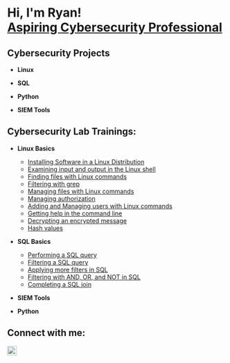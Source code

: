 <h1>Hi, I'm Ryan! <br/><a href="https://www.linkedin.com/in/ryanjustindejesus/"> Aspiring Cybersecurity Professional</a>

<h2> Cybersecurity Projects</h2>

- <b>Linux</b>

- <b>SQL</b>

- <b>Python</b>

- <b>SIEM Tools</b>

<h2> Cybersecurity Lab Trainings:</h2>

- <b>Linux Basics</b>
  - [Installing Software in a Linux Distribution](https://github.com/ryanjustindejesus/Linux-Command-Line-Labs/blob/main/README.md)
  - [Examining input and output in the Linux shell](https://github.com/ryanjustindejesus/examine-input-and-output-in-the-shell/blob/main/README.md)
  - [Finding files with Linux commands](https://github.com/ryanjustindejesus/find-files-with-Linux-commands/blob/main/README.md)
  - [Filtering with grep](https://github.com/ryanjustindejesus/filter-with-grep/blob/main/README.md)
  - [Managing files with Linux commands](https://github.com/ryanjustindejesus/manage-files-with-Linux-commands/blob/main/README.md)
  - [Managing authorization](https://github.com/ryanjustindejesus/manage-authorization/blob/main/README.md)
  - [Adding and Managing users with Linux commands](https://github.com/ryanjustindejesus/Add-and-manage-users-with-Linux-commands/blob/main/README.md)
  - [Getting help in the command line](https://github.com/ryanjustindejesus/Get-help-in-the-command-line/blob/main/README.md)
  - [Decrypting an encrypted message](https://github.com/ryanjustindejesus/Decrypting-an-encrypted-mesage/blob/main/README.md)
  - [Hash values](https://github.com/ryanjustindejesus/Hash-values/blob/main/README.md)

- <b>SQL Basics</b>
  - [Performing a SQL query](https://github.com/ryanjustindejesus/Perform-a-SQL-query/blob/main/README.md)
  - [Filtering a SQL query](https://github.com/ryanjustindejesus/Filter-a-SQL-query/blob/main/README.md)
  - [Applying more filters in SQL](https://github.com/ryanjustindejesus/Applying-more-filters-in-SQL/blob/main/README.md)
  - [Filtering with AND, OR, and NOT in SQL](https://github.com/ryanjustindejesus/Filter-with-AND-OR-and-NOT/blob/main/README.md)
  - [Completing a SQL join](https://github.com/ryanjustindejesus/Completing-a-SQL-join/blob/main/README.md)

- <b>SIEM Tools</b>

- <b>Python</b>

<h2>  Connect with me:</h2>


[<img align="left" alt="JoshMadakor | LinkedIn" width="22px" src="https://cdn.jsdelivr.net/npm/simple-icons@v3/icons/linkedin.svg" />][linkedin]



[linkedin]: https://www.linkedin.com/in/ryanjustindejesus/
